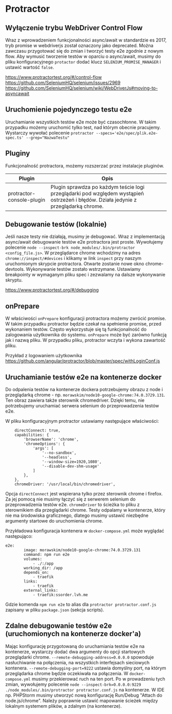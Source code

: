 # Protractor

## Wyłączenie trybu WebDriver Control Flow

Wraz z wprowadzeniem funkcjonalności async/await w standardzie es 2017, tryb promise w webdriverjs został oznaczony jako deprecated. Można zawczasu przygotować się do zmian i tworzyć testy e2e zgodnie z nowym flow.
Aby wymusić tworzenie testów w oparciu o async/await, musimy do pliku konfiguracyjnego `protactor` dodać klucz `SELENIUM_PROMISE_MANAGER` i ustawić wartość `false`.

https://www.protractortest.org/#/control-flow
https://github.com/SeleniumHQ/selenium/issues/2969
https://github.com/SeleniumHQ/selenium/wiki/WebDriverJs#moving-to-asyncawait

## Uruchomienie pojedynczego testu e2e

Uruchamianie wszystkich testów e2e może być czasochłonne.
W takim przypadku możemy uruchomić tylko test, nad którym obecnie pracujemy.
Wystarczy wywołać polecenie `protractor --specs='e2e/spec/plik.e2e-spec.ts' --grep="NazwaTestu"`

## Pluginy

Funkcjonalność protractora, możemy rozszerzać przez instalacje pluginów.

| Plugin | Opis |
|---|---|
| protractor-console-plugin | Plugin sprawdza po każdym teście logi przeglądarki pod względem wystąpień ostrzeżeń i błędów. Działa jedynie z przeglądarką chrome. |

## Debugowanie testów (lokalnie)

Jeśli nasze testy nie działają, musimy je debugować. Wraz z implementacją async/await debugowanie testów e2e protractora jest proste. Wywołujemy polecenie `node --inspect-brk node_modules/.bin/protractor <config_file.js>`.
W przeglądarce chrome wchodzimy na adres `chrome://inspect/#devices` i klikamy w link `inspect` przy naszym uruchomionym skrypcie protractora. Otwarte zostanie nowe okno chrome-devtools. Wykonywanie testów zostało wstrzymane. Ustawiamy breakpointy w wymaganym pliku spec i zezwalamy na dalsze wykonywanie skryptu.

https://www.protractortest.org/#/debugging

## onPrepare

W właściwości `onPrepare` konfiguracji protractora możemy zwrócić promise. W takim przypadku protractor będzie czekał na spełnienie promise, przed wykonaniem testów. Często wykorzystuje się tą funkcjonalność do zalogowania użytkownika do systemu. `onPrepare` może być zarówno funkcją jak i nazwą pliku. W przypadku pliku, protractor wczyta  i wykona zawartość pliku.

Przykład z logowaniem użytkownika
https://github.com/angular/protractor/blob/master/spec/withLoginConf.js

## Uruchamianie testów e2e na kontenerze docker

Do odpalenia testów na kontenerze dockera potrzebujemy obrazu z node i przeglądarką chrome - np. `morawskim/node10-google-chrome:74.0.3729.131`. Ten obraz zawiera także sterownik chromedriver. Dzięki temu, nie potrzebujemy uruchamiać serwera selenium do przeprowadzenia testów e2e.

W pliku konfiguracyjnym protractor ustawiamy następujące właściwości:


```
    directConnect: true,
    capabilities: {
        'browserName': 'chrome',
        'chromeOptions': {
            'args': [
                '--no-sandbox',
                '--headless',
                '--window-size=1920,1080',
                '--disable-dev-shm-usage'
            ]
        },
    },
    chromeDriver: '/usr/local/bin/chromedriver',
```

Opcja `directConnect` jest wspierana tylko przez sterownik chrome i firefox. Za jej pomocą nie musimy łączyć się z serwerem selenium do przeprowadzenia testów e2e. `chromeDriver` to ścieżka to pliku z sterownikiem dla przeglądarki chrome. Testy odpalamy w kontenerze, który nie ma środowiska graficznego, dlatego musimy ustawić niezbędne argumenty startowe do uruchomienia chrome.

Przykładowa konfiguracja kontenera w `docker-compose.yml` może wyglądać następująco:
```
e2e:
        image: morawskim/node10-google-chrome:74.0.3729.131
        command: npm run e2e
        volumes:
            - ./:/app
        working_dir: /app
        depends_on:
            - traefik
        links:
            - traefik
        external_links:
            - traefik:ssorder.lvh.me
```

Gdzie komenda `npm run e2e` to alias dla `protractor protractor.conf.js` zapisany w pliku `package.json` (sekcja scripts).

## Zdalne debugowanie testów e2e (uruchomionych na kontenerze docker'a)

Mając konfigurację przygotowaną do uruchamiania testów e2e na kontenerze, wystarczy dodać dwa argumenty do opcji startowych przeglądarki chrome. `--remote-debugging-address=0.0.0.0` spowoduje nasłuchiwanie na połączenia, na wszystkich interfejsach sieciowych kontenera. `--remote-debugging-port=9222` ustawia domyślny port, na którym przeglądarka chrome będzie oczekiwała na połączenia. W `docker-compose.yml` musimy przekierować ruch na ten port. Po w prowadzeniu tych zmian, wywołujemy polecenie `node --inspect-brk=0.0.0.0:9229 ./node_modules/.bin/protractor protractor.conf.js` na kontenerze. W IDE np. PHPStorm musimy utworzyć nową konfigurację Run/Debug "Attach do node.js/chrome". Należy poprawnie ustawić mapowanie ścieżek między lokalnym systemem plików, a zdalnym (na kontenerze).
